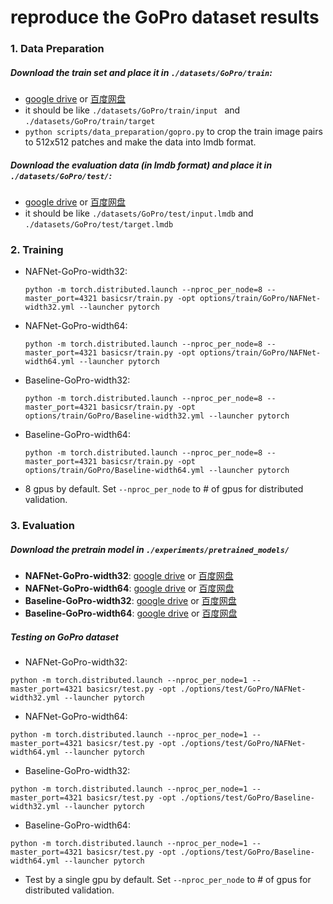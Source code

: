 # reproduce the GoPro dataset results 



### 1. Data Preparation

##### Download the train set and place it in ```./datasets/GoPro/train```:

* [google drive](https://drive.google.com/file/d/1zgALzrLCC_tcXKu_iHQTHukKUVT1aodI/view?usp=sharing) or [百度网盘](https://pan.baidu.com/s/1fdsn-M5JhxCL7oThEgt1Sw?pwd=9d26)
* it should be like ```./datasets/GoPro/train/input ``` and ```./datasets/GoPro/train/target```
* ```python scripts/data_preparation/gopro.py``` to crop the train image pairs to 512x512 patches and make the data into lmdb format.

##### Download the evaluation data (in lmdb format) and place it in ```./datasets/GoPro/test/```:

  * [google drive](https://drive.google.com/file/d/1abXSfeRGrzj2mQ2n2vIBHtObU6vXvr7C/view?usp=sharing) or [百度网盘](https://pan.baidu.com/s/1oZtEtYB7-2p3fCIspky_mw?pwd=rmv9)
  * it should be like ```./datasets/GoPro/test/input.lmdb``` and ```./datasets/GoPro/test/target.lmdb```



### 2. Training

* NAFNet-GoPro-width32:

  ```
  python -m torch.distributed.launch --nproc_per_node=8 --master_port=4321 basicsr/train.py -opt options/train/GoPro/NAFNet-width32.yml --launcher pytorch
  ```

* NAFNet-GoPro-width64:

  ```
  python -m torch.distributed.launch --nproc_per_node=8 --master_port=4321 basicsr/train.py -opt options/train/GoPro/NAFNet-width64.yml --launcher pytorch
  ```

* Baseline-GoPro-width32:

  ```
  python -m torch.distributed.launch --nproc_per_node=8 --master_port=4321 basicsr/train.py -opt options/train/GoPro/Baseline-width32.yml --launcher pytorch
  ```
  
* Baseline-GoPro-width64:

  ```
  python -m torch.distributed.launch --nproc_per_node=8 --master_port=4321 basicsr/train.py -opt options/train/GoPro/Baseline-width64.yml --launcher pytorch
  ```
  
* 8 gpus by default. Set ```--nproc_per_node``` to # of gpus for distributed validation.

  


### 3. Evaluation


##### Download the pretrain model in ```./experiments/pretrained_models/```
  * **NAFNet-GoPro-width32**: [google drive](https://drive.google.com/file/d/1Fr2QadtDCEXg6iwWX8OzeZLbHOx2t5Bj/view?usp=sharing) or [百度网盘](https://pan.baidu.com/s/1AbgG0yoROHmrRQN7dgzDvQ?pwd=so6v)
  * **NAFNet-GoPro-width64**: [google drive](https://drive.google.com/file/d/1S0PVRbyTakYY9a82kujgZLbMihfNBLfC/view?usp=sharing) or [百度网盘](https://pan.baidu.com/s/1g-E1x6En-PbYXm94JfI1vg?pwd=wnwh)
  * **Baseline-GoPro-width32**: [google drive](https://drive.google.com/file/d/14z7CxRzVkYEhFgsZg79GlPTEr3VFIGyl/view?usp=sharing)  or [百度网盘](https://pan.baidu.com/s/1WnFKYTAQyAQ9XuD5nlHw_Q?pwd=oieh)
  * **Baseline-GoPro-width64**: [google drive](https://drive.google.com/file/d/1yy0oPNJjJxfaEmO0pfPW_TpeoCotYkuO/view?usp=sharing)  or [百度网盘](https://pan.baidu.com/s/1Fqi2T4nyF_wo4wh1QpgIGg?pwd=we36)



##### Testing on GoPro dataset	

  * NAFNet-GoPro-width32:
```
python -m torch.distributed.launch --nproc_per_node=1 --master_port=4321 basicsr/test.py -opt ./options/test/GoPro/NAFNet-width32.yml --launcher pytorch
```

  * NAFNet-GoPro-width64:
```
python -m torch.distributed.launch --nproc_per_node=1 --master_port=4321 basicsr/test.py -opt ./options/test/GoPro/NAFNet-width64.yml --launcher pytorch
```

  * Baseline-GoPro-width32:
```
python -m torch.distributed.launch --nproc_per_node=1 --master_port=4321 basicsr/test.py -opt ./options/test/GoPro/Baseline-width32.yml --launcher pytorch
```

  * Baseline-GoPro-width64:
```
python -m torch.distributed.launch --nproc_per_node=1 --master_port=4321 basicsr/test.py -opt ./options/test/GoPro/Baseline-width64.yml --launcher pytorch
```

* Test by a single gpu by default. Set ```--nproc_per_node``` to # of gpus for distributed validation.


